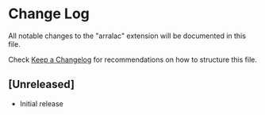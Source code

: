# Change Log

All notable changes to the "arralac" extension will be documented in this file.

Check [Keep a Changelog](http://keepachangelog.com/) for recommendations on how to structure this file.

## [Unreleased]

- Initial release
